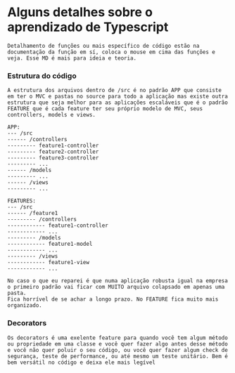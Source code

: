 # Alguns detalhes sobre o aprendizado de Typescript

    Detalhamento de funções ou mais específico de código estão na documentação da função em sí, coloca o mouse em cima das funções e veja. Esse MD é mais para ideia e teoria.
 
### Estrutura do código

    A estrutura dos arquivos dentro de /src é no padrão APP que consiste em ter o MVC e pastas no source para todo a aplicação mas existe outra estrutura que seja melhor para as aplicações escaláveis que é o padrão FEATURE que é cada feature ter seu próprio modelo de MVC, seus controllers, models e views. 

    APP:
    --- /src
    ------ /controllers
    --------- feature1-controller
    --------- feature2-controller
    --------- feature3-controller
    --------- ...
    ------ /models
    --------- ...
    ------ /views
    --------- ...

    FEATURES:
    --- /src
    ------ /feature1
    --------- /controllers
    ------------ feature1-controller
    ------------ ...
    --------- /models
    ------------ feature1-model
    ------------ ...
    --------- /views
    ------------ feature1-view
    ------------ ...

    No caso o que eu reparei é que numa aplicação robusta igual na empresa o primeiro padrão vai ficar com MUITO arquivo colapsado em apenas uma pasta.
    Fica horrível de se achar a longo prazo. No FEATURE fica muito mais organizado.

### Decorators

    Os decorators é uma exelente feature para quando você tem algum método ou propriedade em uma classe e você quer fazer algo antes desse método e você não quer poluir o seu código, ou você quer fazer algum check de segurança, teste de performance, ou até mesmo um teste unitário. Bem é bem versátil no código e deixa ele mais legível